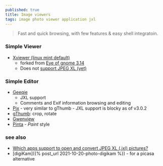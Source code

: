 ```yaml
---
published: true
title: Image viewers
tags: image photo viewer application jxl
---
```

> Fast and quick browsing, with few features & easy shell integratoin.

### Simple Viewer

- [Xviewer (linux mint default)](https://github.com/linuxmint/xviewer)
	- forked from [Eye of gnome 3.14](https://projects-old.gnome.org/eog/)
    - Does not [support JPEG XL (yet)](https://github.com/linuxmint/xviewer/issues/162)
    
### Simple Editor
- [Geeqie](http://www.geeqie.org/) 
	- JXL support
	- Comments and Exif information browsing and editing
- [Pix](https://github.com/linuxmint/pix#pix) - very similar to gThumb - JXL support is blocky as of v3.0.2
- [gThumb](https://gitlab.gnome.org/GNOME/gthumb/#gthumb): crop, rotate
- [Gwenview](https://apps.kde.org/gwenview/)
- [Pinta](https://www.pinta-project.com/) - _Paint_ style

### see also
- [Which apps support to open and convert JPEG XL (.jxl) pictures?](https://askubuntu.com/questions/1332041/which-apps-support-to-open-and-convert-jpeg-xl-jxl-pictures)
- [digiKam]({% post_url 2021-10-20-photo-digikam %}) - for a picasa alternative
